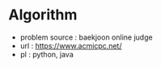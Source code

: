 # Algorithm
- problem source : baekjoon online judge
- url : https://www.acmicpc.net/
- pl : python, java
